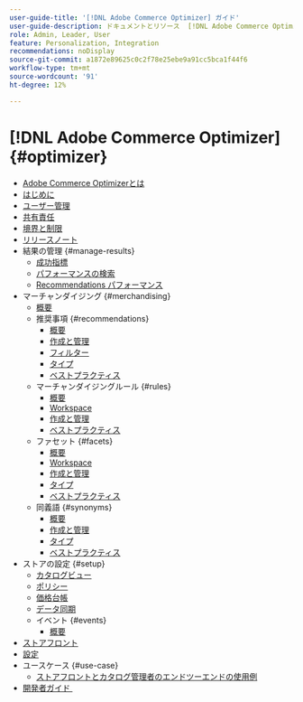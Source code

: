 ```yaml
---
user-guide-title: '[!DNL Adobe Commerce Optimizer] ガイド'
user-guide-description: ドキュメントとリソース  [!DNL Adobe Commerce Optimizer].
role: Admin, Leader, User
feature: Personalization, Integration
recommendations: noDisplay
source-git-commit: a1872e89625c0c2f78e25ebe9a91cc5bca1f44f6
workflow-type: tm+mt
source-wordcount: '91'
ht-degree: 12%

---
```


# [!DNL Adobe Commerce Optimizer] {#optimizer}

- [Adobe Commerce Optimizerとは](overview.md)
- [はじめに](get-started.md)
- [ユーザー管理](user-management.md)
- [共有責任](shared-responsibility.md)
- [境界と制限](boundaries-limits.md)
- [リリースノート](release-notes.md)
- 結果の管理 {#manage-results}
   - [成功指標](./manage-results/success-metrics.md)
   - [パフォーマンスの検索](./manage-results/search-performance.md)
   - [Recommendations パフォーマンス](./manage-results/recommendation-performance.md)
- マーチャンダイジング {#merchandising}
   - [概要](./merchandising/overview.md)
   - 推奨事項 {#recommendations}
      - [概要](./merchandising/recommendations/overview.md)
      - [作成と管理](./merchandising/recommendations/create.md)
      - [フィルター](./merchandising/recommendations/filters.md)
      - [タイプ](./merchandising/recommendations/types.md)
      - [ベストプラクティス](./merchandising/recommendations/best-practice.md)
   - マーチャンダイジングルール {#rules}
      - [概要](./merchandising/rules/overview.md)
      - [Workspace](./merchandising/rules/workspace.md)
      - [作成と管理](./merchandising/rules/add.md)
      - [ベストプラクティス](./merchandising/rules/best-practice.md)
   - ファセット {#facets}
      - [概要](./merchandising/facets/overview.md)
      - [Workspace](./merchandising/facets/workspace.md)
      - [作成と管理](./merchandising/facets/add.md)
      - [タイプ](./merchandising/facets/type.md)
      - [ベストプラクティス](./merchandising/facets/best-practice.md)
   - 同義語 {#synonyms}
      - [概要](./merchandising/synonyms/overview.md)
      - [作成と管理](./merchandising/synonyms/add.md)
      - [タイプ](./merchandising/synonyms/type.md)
      - [ベストプラクティス](./merchandising/synonyms/best-practice.md)
- ストアの設定 {#setup}
   - [カタログビュー](./setup/catalog-view.md)
   - [ポリシー](./setup/policies.md)
   - [価格台帳](./setup/pricebooks.md)
   - [データ同期](./setup/data-sync.md)
   - イベント {#events}
      - [概要](./setup/events/overview.md)
- [ストアフロント](storefront.md)
- [設定](settings.md)
- ユースケース {#use-case}
   - [ストアフロントとカタログ管理者のエンドツーエンドの使用例](./use-case/admin-use-case.md)
- [&#x200B; 開発者ガイド &#x200B;](https://developer.adobe.com/commerce/services/optimizer/)
